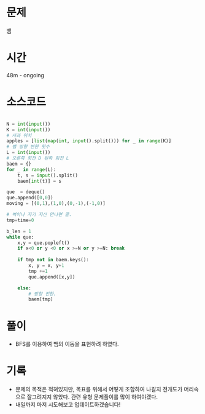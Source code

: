 # 문제 
뱀 

# 시간 

48m - ongoing

# 소스코드

```python

N = int(input())
K = int(input())
# 사과 위치
apples = [list(map(int, input().split())) for _ in range(K)]
# 뱀 방향 변환 횟수
L = int(input())
# 오른쪽 회전 D 왼쪽 회전 L
baem = {}
for _ in range(L):
    t, s = input().split()
    baem[int(t)] = s

que  = deque()
que.append([0,0])
moving = [(0,1),(1,0),(0,-1),(-1,0)]

# 벽이나 자기 자신 만나면 끝.
tmp=time=0

b_len = 1
while que:
    x,y = que.popleft()
    if x<0 or y <0 or x >=N or y >=N: break
    
    if tmp not in baem.keys():
        x, y = x, y+1
        tmp +=1
        que.append([x,y])

    else:
        # 방향 전환.
        baem[tmp]


```

# 풀이
- BFS를 이용하여 뱀의 이동을 표현하려 하였다. 

# 기록
- 문제의 목적은 적혀있지만, 목표를 위해서 어떻게 조합하여 나갈지 전개도가 머리속으로 잘그려지지 않았다. 관련 유형 문제풀이를 많이 하여야겠다.
- 내일까지 마저 시도해보고 업데이트하겠습니다!

